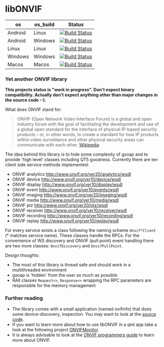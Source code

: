 # libONVIF
| os | os_build | Status |
|---|---|---|
| Android | Linux | [![Build Status](https://dev.azure.com/bjoernstresing/bjoernstresing/_apis/build/status/Tereius.libONVIF?branchName=master&jobName=Android&configuration=Android%20Linux)](https://dev.azure.com/bjoernstresing/bjoernstresing/_build/latest?definitionId=7&branchName=master) |
| Android | Windows | [![Build Status](https://dev.azure.com/bjoernstresing/bjoernstresing/_apis/build/status/Tereius.libONVIF?branchName=master&jobName=Android&configuration=Android%20Windows)](https://dev.azure.com/bjoernstresing/bjoernstresing/_build/latest?definitionId=7&branchName=master) |
| Linux | Linux | [![Build Status](https://dev.azure.com/bjoernstresing/bjoernstresing/_apis/build/status/Tereius.libONVIF?branchName=master&jobName=Linux)](https://dev.azure.com/bjoernstresing/bjoernstresing/_build/latest?definitionId=7&branchName=master) |
| Windows | Windows | [![Build Status](https://dev.azure.com/bjoernstresing/bjoernstresing/_apis/build/status/Tereius.libONVIF?branchName=master&jobName=Windows)](https://dev.azure.com/bjoernstresing/bjoernstresing/_build/latest?definitionId=7&branchName=master) |
| Macos | Macos | [![Build Status](https://dev.azure.com/bjoernstresing/bjoernstresing/_apis/build/status/Tereius.libONVIF?branchName=master&jobName=Macos)](https://dev.azure.com/bjoernstresing/bjoernstresing/_build/latest?definitionId=7&branchName=master)

### Yet another ONVIF library

__This projects status is "work in progress". Don't expect binary compatibility. Actually don't expect anything other than major changes in the source code :-).__

What does ONVIF stand for:
> ONVIF (Open Network Video Interface Forum) is a global and open industry forum with the goal of facilitating the development and use of a global open standard for the interface of physical IP-based security products – or, in other words, to create a standard for how IP products within video surveillance and other physical security areas can communicate with each other. [Wikipedia](https://en.wikipedia.org/wiki/ONVIF)

The idea behind this library is to hide some complexity of gsoap and to provide 'high level' classes including QT5 goodness. Currently there are ten client side service methods implemented:

- ONVIF analytics http://www.onvif.org/ver20/analytics/wsdl
- ONVIF device http://www.onvif.org/ver10/device/wsdl
- ONVIF display http://www.onvif.org/ver10/display/wsdl
- ONVIF event http://www.onvif.org/ver10/events/wsdl
- ONVIF imaging http://www.onvif.org/ver20/imaging/wsdl
- ONVIF media http://www.onvif.org/ver10/media/wsdl
- ONVIF ptz http://www.onvif.org/ver20/ptz/wsdl
- ONVIF receiver http://www.onvif.org/ver10/receiver/wsdl
- ONVIF recording http://www.onvif.org/ver10/recording/wsdl
- ONVIF replay http://www.onvif.org/ver10/replay/wsdl

For every service exists a class following the naming scheme `Onvif*Client` (\* matches service name). These classes handle the RPCs. For the convenience of WS discovery and ONVIF (pull point) event handling there are two more classes: `OnvifDiscovery` and `OnvifPullPoint`.

Design thoughts:

- The most of this library is thread safe and should work in a multithreaded environment
- gsoap is 'hidden' from the user as much as possible
- RAII classes `Request<>`, `Response<>` wrapping the RPC parameters are responsible for the memory management

### Further reading

* The library comes with a small application (named ovifinfo) that does some device-discovery, inspection. You may want to look at the [source code](https://github.com/Tereius/libONVIF/blob/master/src/main.cpp).
* If you want to learn more about how to use libONVIF in a qml app take a look at the following project [ONVIFMonitor](https://github.com/Tereius/ONVIFMonitor).
* It is always advisable to look at the [ONVIF programmers guide](https://www.onvif.org/wp-content/uploads/2016/12/ONVIF_WG-APG-Application_Programmers_Guide-1.pdf) to learn more about ONVIF.

